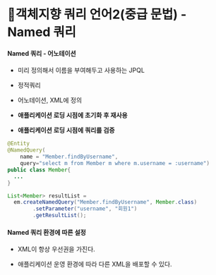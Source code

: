 # 객체지향 쿼리 언어2(중급 문법) - Named 쿼리

#### Named 쿼리 - 어노테이션

- 미리 정의해서 이름을 부여해두고 사용하는 JPQL

- 정적쿼리

- 어노테이션, XML에 정의

- **애플리케이션 로딩 시점에 초기화 후 재사용**

- **애플리케이션 로딩 시점에 쿼리를 검증**

```java
@Entity
@NamedQuery(
    name = "Member.findByUsername",
    query="select m from Member m where m.username = :username")
public class Member{
  ...
}

List<Member> resultList =
  em.createNamedQuery("Member.findByUsername", Member.class)
        .setParameter("username", "회원1")
        .getResultList();
```

#### Named 쿼리 환경에 따른 설정

- XML이 항상 우선권을 가진다.

- 애플리케이션 운영 환경에 따라 다른 XML을 배포할 수 있다.
